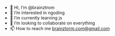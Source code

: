 - 👋 Hi, I’m @brainztrom
- 👀 I’m interested in ngoding
- 🌱 I’m currently learning js
- 💞️ I’m looking to collaborate on everything
- 📫 How to reach me brainztorm.com@gmail.com

<!---
brainztrom/brainztrom is a ✨ special ✨ repository because its `README.md` (this file) appears on your GitHub profile.
You can click the Preview link to take a look at your changes.
--->
